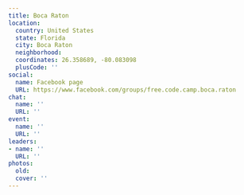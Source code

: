 ```yaml
---
title: Boca Raton
location:
  country: United States
  state: Florida
  city: Boca Raton
  neighborhood: 
  coordinates: 26.358689, -80.083098
  plusCode: ''
social:
  name: Facebook page
  URL: https://www.facebook.com/groups/free.code.camp.boca.raton
chat:
  name: ''
  URL: ''
event:
  name: ''
  URL: ''
leaders:
- name: ''
  URL: ''
photos:
  old: 
  cover: ''
---
```

